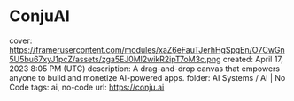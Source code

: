 # ConjuAI

cover: https://framerusercontent.com/modules/xaZ6eFauTJerhHgSpgEn/O7CwGn5U5bu67xyJ1pcZ/assets/zga5EJ0Ml2wikR2ipT7oM3c.png
created: April 17, 2023 8:05 PM (UTC)
description: A drag-and-drop canvas that empowers anyone to build and monetize AI-powered apps.
folder: AI Systems / AI | No Code
tags: ai, no-code
url: https://conju.ai